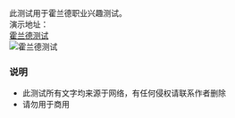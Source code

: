此测试用于霍兰德职业兴趣测试。  
演示地址：  
[霍兰德测试](http://sds.clayidols.com)  
![霍兰德测试](http://sds.clayidols.com/sds.png)  
### 说明
+ 此测试所有文字均来源于网络，有任何侵权请联系作者删除
+ 请勿用于商用
